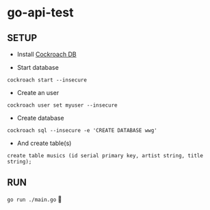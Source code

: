 # go-api-test

## SETUP

- Install [Cockroach DB](https://www.cockroachlabs.com/docs/stable/install-cockroachdb.html)

- Start database
```
cockroach start --insecure
```

- Create an user
```
cockroach user set myuser --insecure
```

- Create database
```
cockroach sql --insecure -e 'CREATE DATABASE wwg'
```

- And create table(s)
```
create table musics (id serial primary key, artist string, title string);
```

## RUN
`go run ./main.go` :poop:
